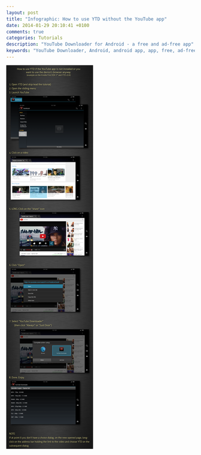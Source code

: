 ```yaml
---
layout: post
title: "Infographic: How to use YTD without the YouTube app"
date: 2014-01-29 20:10:41 +0100
comments: true
categories: Tutorials
description: "YouTube Downloader for Android - a free and ad-free app"
keywords: "YouTube Downloader, Android, android app, app, free, ad-free, no ads, dentex, video, YouTube, downloader"
---
```

![info](/images/infographics/YTD_no-YouTube.png)
